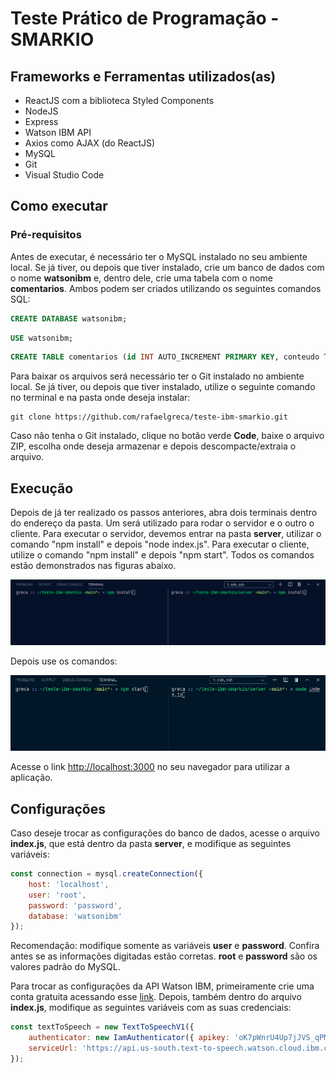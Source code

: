 # Teste Prático de Programação - SMARKIO

## Frameworks e Ferramentas utilizados(as)

* ReactJS com a biblioteca Styled Components
* NodeJS
* Express
* Watson IBM API
* Axios como AJAX (do ReactJS)
* MySQL
* Git
* Visual Studio Code

## Como executar

### Pré-requisitos
Antes de executar, é necessário ter o MySQL instalado no seu ambiente local. Se já tiver, ou depois que tiver instalado, crie um banco de dados com o nome **watsonibm** e, dentro dele, crie uma tabela com o nome **comentarios**. Ambos podem ser criados utilizando os seguintes comandos SQL:

```sql
CREATE DATABASE watsonibm;
```

```sql
USE watsonibm;
```

```sql
CREATE TABLE comentarios (id INT AUTO_INCREMENT PRIMARY KEY, conteudo TEXT(300) NOT NULL);
```

Para baixar os arquivos será necessário ter o Git instalado no ambiente local. Se já tiver, ou depois que tiver instalado, utilize o seguinte comando no terminal e na pasta onde deseja instalar:

```git
git clone https://github.com/rafaelgreca/teste-ibm-smarkio.git
```

Caso não tenha o Git instalado, clique no botão verde **Code**, baixe o arquivo ZIP, escolha onde deseja armazenar e depois descompacte/extraia o arquivo.

## Execução

Depois de já ter realizado os passos anteriores, abra dois terminais dentro do endereço da pasta. Um será utilizado para rodar o servidor e o outro o cliente. Para executar o servidor, devemos entrar na pasta **server**, utilizar o comando "npm install" e depois "node index.js". Para executar o cliente, utilize o comando "npm install" e depois "npm start". Todos os comandos estão demonstrados nas figuras abaixo.

![Comandos npm install](images/comandos_install.png)

Depois use os comandos:

![Comandos de execução do cliente e do servidor](images/comandos2.png)

Acesse o link [http://localhost:3000](http://localhost:3000) no seu navegador para utilizar a aplicação.

## Configurações

Caso deseje trocar as configurações do banco de dados, acesse o arquivo **index.js**, que está dentro da pasta **server**, e modifique as seguintes variáveis:

```javascript
const connection = mysql.createConnection({
    host: 'localhost',
    user: 'root',
    password: 'password',
    database: 'watsonibm'
});
```

Recomendação: modifique somente as variáveis **user** e **password**. Confira antes se as informações digitadas estão corretas. **root** e **password** são os valores padrão do MySQL.

Para trocar as configurações da API Watson IBM, primeiramente crie uma conta gratuita acessando esse [link](https://www.ibm.com/cloud/watson-text-to-speech). Depois, também dentro do arquivo **index.js**, modifique as seguintes variáveis com as suas credenciais:

```javascript
const textToSpeech = new TextToSpeechV1({
    authenticator: new IamAuthenticator({ apikey: 'oK7pWnrU4Up7jJVS_qPMd7Yt6baYVtbTTeu57U1WmUac' }),
    serviceUrl: 'https://api.us-south.text-to-speech.watson.cloud.ibm.com/instances/e1e8b38e-27b3-42b8-b42a-70eb0c12daf5'
});
```